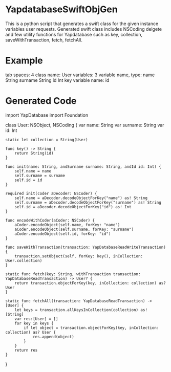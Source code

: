 # YapdatabaseSwiftObjGen
This is a python script that generates a swift class for the given instance variables user requests. 
Generated swift class includes NSCoding delgete and few utility functions for Yapdatabase such as
key, collection, saveWithTransaction, fetch, fetchAll.  

# Example
tab spaces: 4
class name: User
variables: 3
variable name, type:
name String
surname String
id Int
key variable name: id

# Generated Code
import YapDatabase
import Foundation

class User: NSObject, NSCoding {
    var name: String
    var surname: String
    var id: Int

    static let collection = String(User)

    func key() -> String {
        return String(id)
    }

    func init(name: String, andSurname surname: String, andId id: Int) {
        self.name = name
        self.surname = surname
        self.id = id
    }

    required init(coder aDecoder: NSCoder) {
        self.name = aDecoder.decodeObjectForKey("name") as! String
        self.surname = aDecoder.decodeObjectForKey("surname") as! String
        self.id = aDecoder.decodeObjectForKey("id") as! Int
    }

    func encodeWithCoder(aCoder: NSCoder) {
        aCoder.encodeObject(self.name, forKey: "name")
        aCoder.encodeObject(self.surname, forKey: "surname")
        aCoder.encodeObject(self.id, forKey: "id")
    }

    func saveWithTransaction(transaction: YapDatabaseReadWriteTransaction) {
        transaction.setObject(self, forKey: key(), inCollection: User.collection)
    }

    static func fetch(key: String, withTransaction transaction: YapDatabaseReadTransaction) -> User? {
        return transaction.objectForKey(key, inCollection: collection) as? User
    }

    static func fetchAll(transaction: YapDatabaseReadTransaction) -> [User] {
        let keys = transaction.allKeysInCollection(collection) as! [String]
        var res:[User] = []
        for key in keys {
            if let object = transaction.objectForKey(key, inCollection: collection) as? User {
                res.append(object)
            }
        }
        return res
    }
}
